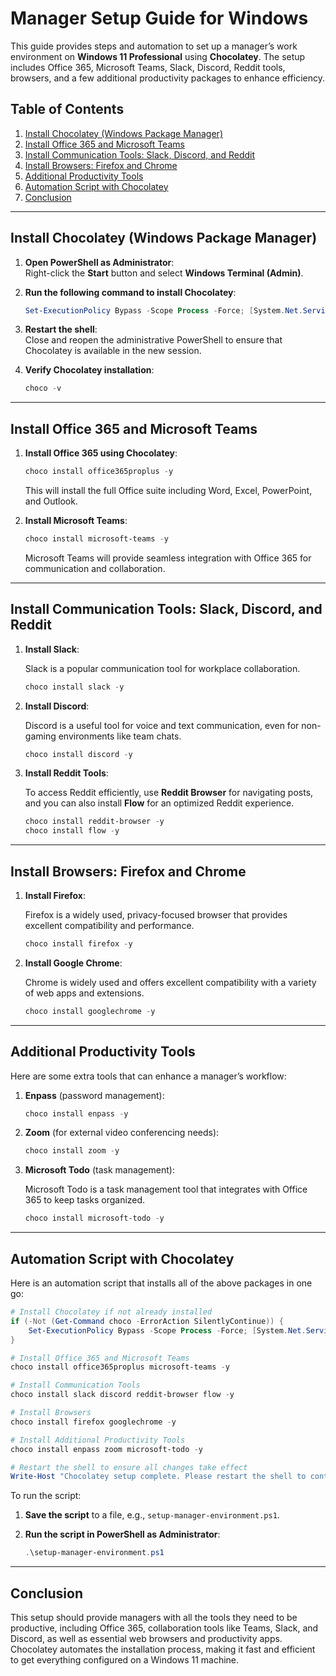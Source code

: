 # Manager Setup Guide for Windows

This guide provides steps and automation to set up a manager’s work environment on **Windows 11 Professional** using **Chocolatey**. The setup includes Office 365, Microsoft Teams, Slack, Discord, Reddit tools, browsers, and a few additional productivity packages to enhance efficiency.

## Table of Contents

1. [Install Chocolatey (Windows Package Manager)](#install-chocolatey-windows-package-manager)
2. [Install Office 365 and Microsoft Teams](#install-office-365-and-microsoft-teams)
3. [Install Communication Tools: Slack, Discord, and Reddit](#install-communication-tools-slack-discord-and-reddit)
4. [Install Browsers: Firefox and Chrome](#install-browsers-firefox-and-chrome)
5. [Additional Productivity Tools](#additional-productivity-tools)
6. [Automation Script with Chocolatey](#automation-script-with-chocolatey)
7. [Conclusion](#conclusion)

---

## Install Chocolatey (Windows Package Manager)

1. **Open PowerShell as Administrator**:  
   Right-click the **Start** button and select **Windows Terminal (Admin)**.

2. **Run the following command to install Chocolatey**:

   ```powershell
   Set-ExecutionPolicy Bypass -Scope Process -Force; [System.Net.ServicePointManager]::SecurityProtocol = [System.Net.ServicePointManager]::SecurityProtocol -bor 3072; iex ((New-Object System.Net.WebClient).DownloadString('https://community.chocolatey.org/install.ps1'))
   ```

3. **Restart the shell**:  
   Close and reopen the administrative PowerShell to ensure that Chocolatey is available in the new session.

4. **Verify Chocolatey installation**:

   ```powershell
   choco -v
   ```

---

## Install Office 365 and Microsoft Teams

1. **Install Office 365 using Chocolatey**:

   ```powershell
   choco install office365proplus -y
   ```

   This will install the full Office suite including Word, Excel, PowerPoint, and Outlook.

2. **Install Microsoft Teams**:

   ```powershell
   choco install microsoft-teams -y
   ```

   Microsoft Teams will provide seamless integration with Office 365 for communication and collaboration.

---

## Install Communication Tools: Slack, Discord, and Reddit

1. **Install Slack**:

   Slack is a popular communication tool for workplace collaboration.

   ```powershell
   choco install slack -y
   ```

2. **Install Discord**:

   Discord is a useful tool for voice and text communication, even for non-gaming environments like team chats.

   ```powershell
   choco install discord -y
   ```

3. **Install Reddit Tools**:

   To access Reddit efficiently, use **Reddit Browser** for navigating posts, and you can also install **Flow** for an optimized Reddit experience.

   ```powershell
   choco install reddit-browser -y
   choco install flow -y
   ```

---

## Install Browsers: Firefox and Chrome

1. **Install Firefox**:

   Firefox is a widely used, privacy-focused browser that provides excellent compatibility and performance.

   ```powershell
   choco install firefox -y
   ```

2. **Install Google Chrome**:

   Chrome is widely used and offers excellent compatibility with a variety of web apps and extensions.

   ```powershell
   choco install googlechrome -y
   ```

---

## Additional Productivity Tools

Here are some extra tools that can enhance a manager’s workflow:

1. **Enpass** (password management):

   ```powershell
   choco install enpass -y
   ```

2. **Zoom** (for external video conferencing needs):

   ```powershell
   choco install zoom -y
   ```

3. **Microsoft Todo** (task management):

   Microsoft Todo is a task management tool that integrates with Office 365 to keep tasks organized.

   ```powershell
   choco install microsoft-todo -y
   ```

---

## Automation Script with Chocolatey

Here is an automation script that installs all of the above packages in one go:

```powershell
# Install Chocolatey if not already installed
if (-Not (Get-Command choco -ErrorAction SilentlyContinue)) {
    Set-ExecutionPolicy Bypass -Scope Process -Force; [System.Net.ServicePointManager]::SecurityProtocol = [System.Net.ServicePointManager]::SecurityProtocol -bor 3072; iex ((New-Object System.Net.WebClient).DownloadString('https://community.chocolatey.org/install.ps1'))
}

# Install Office 365 and Microsoft Teams
choco install office365proplus microsoft-teams -y

# Install Communication Tools
choco install slack discord reddit-browser flow -y

# Install Browsers
choco install firefox googlechrome -y

# Install Additional Productivity Tools
choco install enpass zoom microsoft-todo -y

# Restart the shell to ensure all changes take effect
Write-Host "Chocolatey setup complete. Please restart the shell to continue with further configurations." -ForegroundColor Green
```

To run the script:

1. **Save the script** to a file, e.g., `setup-manager-environment.ps1`.
2. **Run the script in PowerShell as Administrator**:

   ```powershell
   .\setup-manager-environment.ps1
   ```

---

## Conclusion

This setup should provide managers with all the tools they need to be productive, including Office 365, collaboration tools like Teams, Slack, and Discord, as well as essential web browsers and productivity apps. Chocolatey automates the installation process, making it fast and efficient to get everything configured on a Windows 11 machine.
